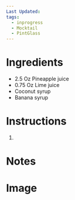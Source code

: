 ```yaml
---
Last Updated: 
tags:
  - inprogress
  - Mocktail
  - PintGlass
---
```


# Ingredients
- 2.5 Oz Pineapple juice
- 0.75 Oz Lime juice
- Coconut syrup
- Banana syrup



# Instructions
1. 


# Notes


# Image
